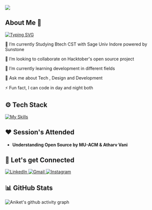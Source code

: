 <img src="https://komarev.com/ghpvc/?username=aniket-awasthi-2006&label=Profile+Views&color=2f81f7&style=for-the-badge" />

## About Me 👤
[![Typing SVG](https://readme-typing-svg.demolab.com?font=Fira+Code&pause=1000&background=FFFFFF00&width=605&lines=Tech-Xplorer+%7C+Developer+%7C+Designer+%7C+Multitasker)](https://git.io/typing-svg)

🔭 I’m currently Studying Btech CST with Sage Univ Indore powered by Sunstone

👯 I’m looking to collaborate on Hacktober's open source project

🌱 I’m currently learning development in different fields

💬 Ask me about Tech , Design and Development 

⚡ Fun fact, I can code in day and night both

## ⚙️ Tech Stack

[![My Skills](https://skillicons.dev/icons?i=python,js,cpp,c,react,html,css,googlecloud)](https://skills.thijs.gg)

## ❤️ Session's Attended

- #### Understanding Open Source by MU-ACM & Atharv Vani

## 🤝 Let's get Connected
<div align="left">
  <a href="<your-linkedin-profile-url>" target="_blank">
    <img alt="LinkedIn" src="https://img.shields.io/badge/linkedin-%230077B5.svg?style=for-the-badge&logo=linkedin&logoColor=white"/>
  </a>
  <a href="mailto:<your-email-address>" target="_blank">
    <img alt="Gmail" src="https://img.shields.io/badge/Gmail-D14836?style=for-the-badge&logo=gmail&logoColor=white"/>
  </a>
  <a href="https://www.instagram.com/<your-instagram-username>" target="_blank">
    <img alt="Instagram" src="https://img.shields.io/badge/Instagram-%23E4405F.svg?style=for-the-badge&logo=Instagram&logoColor=white"/>
  </a>
</div>

## 📊 GitHub Stats

![Aniket's github activity graph](https://github-readme-activity-graph.vercel.app/graph?username=aniket-awasthi-2006&bg_color=1c1c1c&color=e6e6e6&line=e6e6e6&point=c2c2c2&area=true&area_color=c2c2c2&hide_border=true)
